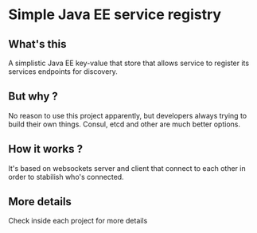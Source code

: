 # Simple Java EE service registry

## What's this
A simplistic Java EE key-value that store that allows service 
to register its services endpoints for discovery.

## But why ?
No reason to use this project apparently, but developers always 
trying to build their own things. Consul, etcd and other are much better options.

## How it works ?
It's based on websockets server and client that connect to each other 
in order to stabilish who's connected.

## More details
Check inside each project for more details